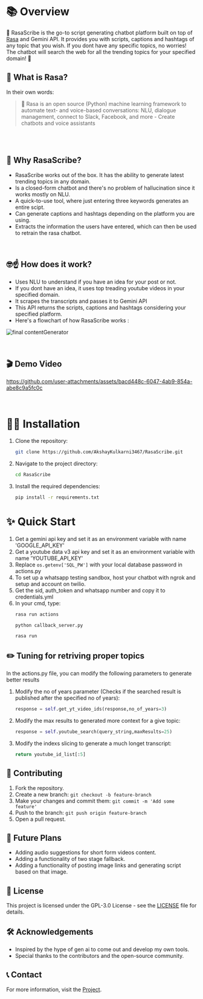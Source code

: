 # 📚 Overview

💬 RasaScribe is the go-to script generating chatbot platform built on top of [Rasa](https://github.com/RasaHQ/rasa) and Gemini API. It provides you with scripts, captions and hashtags of any topic that you wish. If you dont have any specific topics, no worries! The chatbot will search the web for all the trending topics for your specified domain! 👀

## 📖 What is Rasa?

In their own words:

>💬 Rasa is an open source (Python) machine learning framework to automate text- and voice-based conversations: NLU, dialogue management, connect to Slack, Facebook, and more - Create chatbots and voice assistants

<br/><br/>

## 📝 Why RasaScribe?

- RasaScribe works out of the box. It has the ability to generate latest trending topics in any domain.
- Is a closed-form chatbot and there's no problem of hallucination since it works mostly on NLU.
- A quick-to-use tool, where just entering three keywords generates an entire scipt.
- Can generate captions and hashtags depending on the platform you are using.
- Extracts the information the users have entered, which can then be used to retrain the rasa chatbot.

<br/>

## 🤓☝️ How does it work?

- Uses NLU to understand if you have an idea for your post or not.
- If you dont have an idea, it uses top treading youtube videos in your specified domain.
- It scrapes the transcripts and passes it to Gemini API
- This API returns the scripts, captions and hashtags considering your specified platform.
- Here's a flowchart of how RasaScribe works :

![final contentGenerator](https://github.com/user-attachments/assets/423759b8-e6ea-4f2e-8a03-ca87b0b6cf6e)

<br/>

## 🎬 Demo Video

https://github.com/user-attachments/assets/bacd448c-6047-4ab9-854a-abe8c9a5fc0c

<br/>

# 🧑‍💻 Installation
1. Clone the repository:
    ```sh
    git clone https://github.com/AkshayKulkarni3467/RasaScribe.git
    ```
2. Navigate to the project directory:
    ```sh
    cd RasaScribe
    ```
3. Install the required dependencies:
    ```sh
    pip install -r requirements.txt
    ```

# ✨ Quick Start
1. Get a gemini api key and set it as an environment variable with name 'GOOGLE_API_KEY' 
2. Get a youtube data v3 api key and set it as an environment variable with name 'YOUTUBE_API_KEY'
3. Replace `os.getenv['SQL_PW']` with your local database password in actions.py 
4. To set up a whatsapp testing sandbox, host your chatbot with ngrok and setup and account on twilio.
5. Get the sid, auth_token and whatsapp number and copy it to credentials.yml
6. In your cmd, type:
    ```sh
    rasa run actions
    ```
    ```sh
    python callback_server.py
    ```
    ```sh
    rasa run
    ```

## ✏️ Tuning for retriving proper topics

In the actions.py file, you can modify the following parameters to generate better results

1. Modify the no of years parameter (Checks if the searched result is published after the specified no of years):
    ```python
    response = self.get_yt_video_ids(response,no_of_years=3)
    ```
2. Modify the max results to generated more context for a give topic:
    ```python
    response = self.youtube_search(query_string,maxResults=25)
    ```
3. Modify the indexs slicing to generate a much longet transcript:
    ```python
    return youtube_id_list[:5]
    ```

## 🌟 Contributing
1. Fork the repository.
2. Create a new branch: `git checkout -b feature-branch`
3. Make your changes and commit them: `git commit -m 'Add some feature'`
4. Push to the branch: `git push origin feature-branch`
5. Open a pull request.

## 🔎 Future Plans
- Adding audio suggestions for short form videos content.
- Adding a functionality of two stage fallback.
- Adding a functionality of posting image links and generating script based on that image.

## 📜 License
This project is licensed under the GPL-3.0 License - see the [LICENSE](LICENSE) file for details.

## 🛠️ Acknowledgements
- Inspired by the hype of gen ai to come out and develop my own tools.
- Special thanks to the contributors and the open-source community.

## 📞 Contact
For more information, visit the [Project](https://github.com/AkshayKulkarni3467/RasaScribe).
